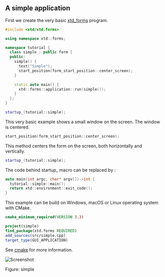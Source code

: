 ## A simple application

First we create the very basic [xtd_forms](https://codedocs.xyz/gammasoft71/xtd/group__gui.html) program.

```c++
#include <xtd/xtd.forms>

using namespace xtd::forms;

namespace tutorial {
  class simple : public form {
  public:
    simple() {
      text("Simple");
      start_position(form_start_position::center_screen);
    }

    static auto main() {
      xtd::forms::application::run(simple());
    }
  };
}

startup_(tutorial::simple);
```

This very basic example shows a small window on the screen. The window is centered.

```c++
start_position(form_start_position::center_screen);
```

This method centers the form on the screen, both horizontally and vertically.

```c++
startup_(tutorial::simple);
```

The code behind startup_ macro can be replaced by :

```c++
auto main(int argc, char* argv[])->int {
  tutorial::simple::main();
  return xtd::environment::exit_code();
}
```

This example can be build on Windows, macOS or Linux operating system with CMake.

```cmake
cmake_minimum_required(VERSION 3.3)

project(simple)
find_package(xtd.forms REQUIRED)
add_sources(src/simple.cpp)
target_type(GUI_APPLICATION)
```

See [cmake](https://cmake.org) for more information.

![Screenshot](../../../../docs/pictures/examples/tutorial/simple.png)

Figure: simple
